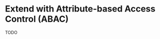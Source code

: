 # Extend with Attribute-based Access Control (ABAC)

TODO

<!--
https://github.com/rubenjgarcia/nestjs-abac-app
-->
